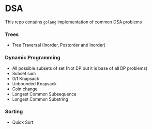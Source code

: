 # DSA

This repo contains `golang` implementation of common DSA problems

### Trees
- Tree Traversal (Inorder, Postorder and Inorder)

### Dynamic Programming
- All possible subsets of set (Not DP but it is base of all DP problems)
- Subset sum
- 0/1 Knapsack
- Unbounded Knapsack
- Coin change
- Longest Common Subsequence
- Longest Common Substring

### Sorting
- Quick Sort
